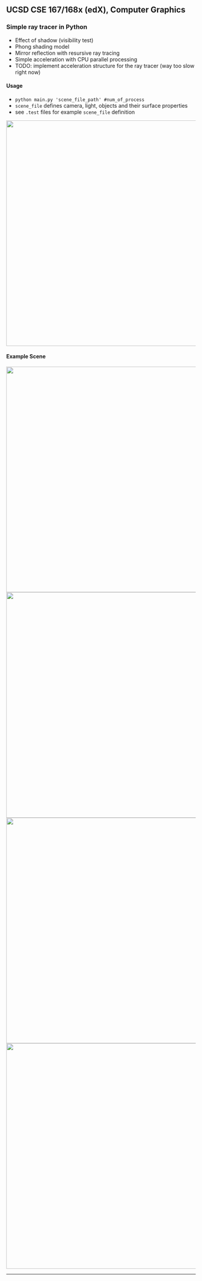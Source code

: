## UCSD CSE 167/168x (edX), Computer Graphics

### Simple ray tracer in Python 
* Effect of shadow (visibility test)
* Phong shading model
* Mirror reflection with resursive ray tracing
* Simple acceleration with CPU parallel processing
* TODO: implement acceleration structure for the ray tracer (way too slow right now)

#### Usage
- `python main.py 'scene_file_path' #num_of_process`
- `scene_file` defines camera, light, objects and their surface properties
- see `.test` files for example `scene_file` definition
<img src="https://github.com/lingqiz/UCSD-CSE-167x/blob/master/ray_tracer.png" width="600">

#### Example Scene
<img src="https://github.com/lingqiz/UCSD-CSE-167x/blob/master/trace-1-highres.png" width="600">
<img src="https://github.com/lingqiz/UCSD-CSE-167x/blob/master/trace-2-highres.png" width="600">
<img src="https://github.com/lingqiz/UCSD-CSE-167x/blob/master/trace-3-highres.png" width="600">
<img src="https://github.com/lingqiz/UCSD-CSE-167x/blob/master/trace-4.png" width="600">

---
